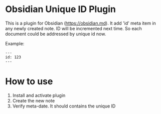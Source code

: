 # Obsidian Unique ID Plugin

This is a plugin for Obsidian (https://obsidian.md). It add 'id' meta item in any newly created note. ID will be incremented next time. So each document could be addressed by unique id now.

Example:

```
---
id: 123
---
```

# How to use

1. Install and activate plugin
2. Create the new note
2. Verify meta-date. It should contains the unique ID

